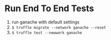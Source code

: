 # Run End To End Tests

1. run ganache with default settings  
1. `$ truffle migrate --network ganache --reset`  
1. `$ truffle test --newwork ganache`
